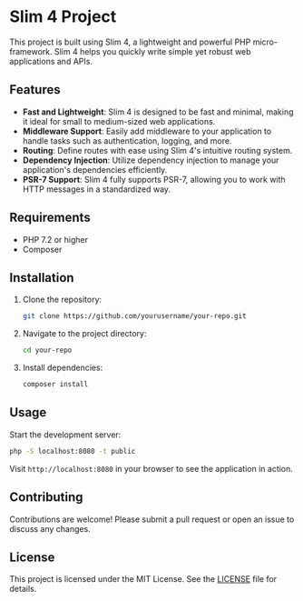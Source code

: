 # Slim 4 Project

This project is built using Slim 4, a lightweight and powerful PHP micro-framework. Slim 4 helps you quickly write simple yet robust web applications and APIs.

## Features

- **Fast and Lightweight**: Slim 4 is designed to be fast and minimal, making it ideal for small to medium-sized web applications.
- **Middleware Support**: Easily add middleware to your application to handle tasks such as authentication, logging, and more.
- **Routing**: Define routes with ease using Slim 4's intuitive routing system.
- **Dependency Injection**: Utilize dependency injection to manage your application's dependencies efficiently.
- **PSR-7 Support**: Slim 4 fully supports PSR-7, allowing you to work with HTTP messages in a standardized way.

## Requirements

- PHP 7.2 or higher
- Composer

## Installation

1. Clone the repository:
    ```bash
    git clone https://github.com/yourusername/your-repo.git
    ```
2. Navigate to the project directory:
    ```bash
    cd your-repo
    ```
3. Install dependencies:
    ```bash
    composer install
    ```

## Usage

Start the development server:
```bash
php -S localhost:8080 -t public
```

Visit `http://localhost:8080` in your browser to see the application in action.

## Contributing

Contributions are welcome! Please submit a pull request or open an issue to discuss any changes.

## License

This project is licensed under the MIT License. See the [LICENSE](LICENSE) file for details.